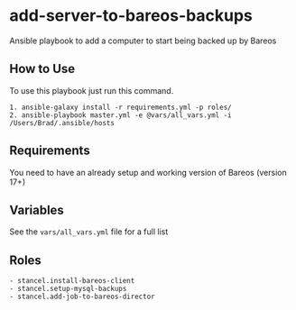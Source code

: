 add-server-to-bareos-backups
=========

Ansible playbook to add a computer to start being backed up by Bareos


How to Use
------------

To use this playbook just run this command.

	1. ansible-galaxy install -r requirements.yml -p roles/ 
	2. ansible-playbook master.yml -e @vars/all_vars.yml -i /Users/Brad/.ansible/hosts

Requirements
------------

You need to have an already setup and working version of Bareos (version 17+)

Variables
------------

See the `vars/all_vars.yml` file for a full list


Roles
------------

	- stancel.install-bareos-client
	- stancel.setup-mysql-backups
	- stancel.add-job-to-bareos-director
